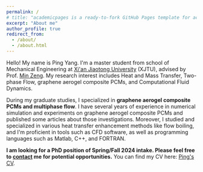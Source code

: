 ```yaml
---
permalink: /
# title: "academicpages is a ready-to-fork GitHub Pages template for academic personal websites"
excerpt: "About me"
author_profile: true
redirect_from: 
  - /about/
  - /about.html
---
```


Hello! My name is Ping Yang. I'm a master student from school of Mechanical Engineering at [Xi'an Jiaotong University](http://en.xjtu.edu.cn/) (XJTU), advised by Prof. [Min Zeng](https://gr.xjtu.edu.cn/web/zengmin/2). My research interest includes Heat and Mass Transfer, Two-phase Flow, graphene aerogel composite PCMs, and Computational Fluid Dynamics.

During my graduate studies, I specialized in **graphene aerogel composite PCMs and multiphase flow**. I have several years of experience in numerical simulation and experiments on graphene aerogel composite PCMs and published some articles about those investigations. Moreover, I studied and specialized in various heat transfer enhancement methods like flow boiling, and I'm proficient in tools such as CFD software, as well as programming languages such as Matlab, C++, and FORTRAN. 

**I am looking for a PhD position of Spring/Fall 2024 intake. Please feel free to [contact](mailto:yang2762473445@stu.xjtu.edu.cn) me for potential opportunities.**
You can find my CV here: [Ping's CV](https://Yp12138.github.io/assets/CV.pdf). 
